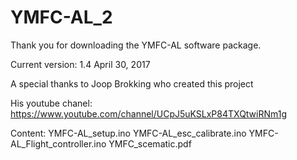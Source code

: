 # YMFC-AL_2

Thank you for downloading the YMFC-AL software package. 

Current version: 1.4 April 30, 2017

A special thanks to Joop Brokking who created this project

His youtube chanel: https://www.youtube.com/channel/UCpJ5uKSLxP84TXQtwiRNm1g

Content:
YMFC-AL_setup.ino
YMFC-AL_esc_calibrate.ino
YMFC-AL_Flight_controller.ino
YMFC_scematic.pdf

